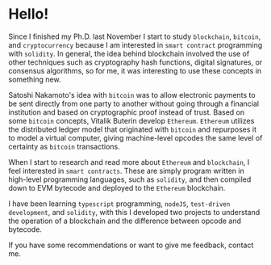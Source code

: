 # Hello!

Since I finished my Ph.D. last November I start to study `blockchain`, `bitcoin`, and `cryptocurrency` because I am interested in `smart contract` programming with `solidity`. In general, the idea behind blockchain involved the use of other techniques such as cryptography hash functions, digital signatures, or consensus algorithms, so for me, it was interesting to use these concepts in something new.

Satoshi Nakamoto's idea with `bitcoin` was to allow electronic payments to be sent directly from one party to another without going through a financial institution and based on cryptographic proof instead of trust. Based on some `bitcoin` concepts, Vitalik Buterin develop `Ethereum`. `Ethereum` utilizes the distributed ledger model that originated with `bitcoin` and repurposes it to model a virtual computer, giving machine-level opcodes the same level of certainty as `bitcoin` transactions.

When I start to research and read more about `Ethereum` and `blockchain`, I feel interested in `smart contracts`. These are simply program written in high-level programming languages, such as `solidity`, and then compiled down to EVM bytecode and deployed to the `Ethereum` blockchain.

I have been learning `typescript` programming, `nodeJS`, `test-driven development`, and `solidity`, with this I developed two projects to understand the operation of a blockchain and the difference between opcode and bytecode.

If you have some recommendations or want to give me feedback, contact me.
